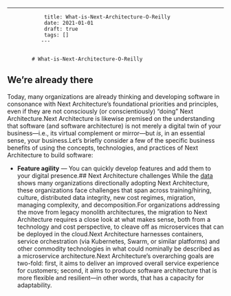 ---
                title: What-is-Next-Architecture-O-Reilly
                date: 2021-01-01    
                draft: true
                tags: []
               ---


            # What-is-Next-Architecture-O-Reilly

## We’re already there
Today, many organizations are already thinking and developing software in consonance with Next Architecture’s foundational priorities and principles, even if they are not consciously (or conscientiously) “doing” Next Architecture.Next Architecture is likewise premised on the understanding that software (and software architecture) is not merely a digital twin of your business—i.e., its virtual complement or mirror—but *is*, in an essential sense, your business.Let’s briefly consider a few of the specific business benefits of using the concepts, technologies, and practices of Next Architecture to build software:
- **Feature agility** — You can quickly develop features and add them to your digital presence.## Next Architecture challenges
While the [data](https://www.oreilly.com/ideas/3-emerging-trends-tech-leaders-should-watch) shows many organizations directionally adopting Next Architecture, these organizations face challenges that span across training/hiring, culture, distributed data integrity, new cost regimes, migration, managing complexity, and decomposition.For organizations addressing the move from legacy monolith architectures, the migration to Next Architecture requires a close look at what makes sense, both from a technology and cost perspective, to cleave off as microservices that can be deployed in the cloud.Next Architecture harnesses containers, service orchestration (via Kubernetes, Swarm, or similar platforms) and other commodity technologies in what could nominally be described as a microservice architecture.Next Architecture’s overarching goals are two-fold: first, it aims to deliver an improved overall service experience for customers; second, it aims to produce software architecture that is more flexible and resilient—in other words, that has a capacity for adaptability.